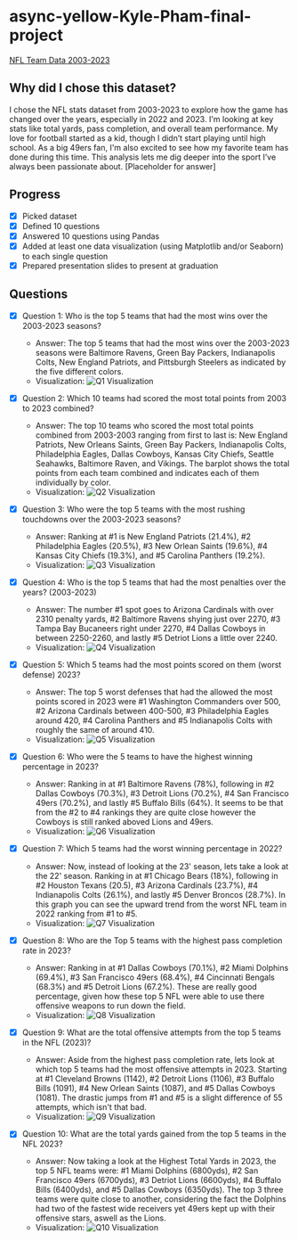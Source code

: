 # async-yellow-Kyle-Pham-final-project

[NFL Team Data 2003-2023]([https://www.example.com/link-to-dataset](https://www.kaggle.com/datasets/nickcantalupa/nfl-team-data-2003-2023))

## Why did I chose this dataset?

I chose the NFL stats dataset from 2003-2023 to explore how the game has changed over the years, especially in 2022 and 2023. I'm looking at key stats like total yards, pass completion, and overall team performance. My love for football started as a kid, though I didn’t start playing until high school. As a big 49ers fan, I'm also excited to see how my favorite team has done during this time. This analysis lets me dig deeper into the sport I’ve always been passionate about.
[Placeholder for answer]

## Progress
- [x] Picked dataset
- [x] Defined 10 questions
- [x] Answered 10 questions using Pandas
- [x] Added at least one data visualization (using Matplotlib and/or Seaborn) to each single question
- [x] Prepared presentation slides to present at graduation

## Questions
- [x] Question 1: Who is the top 5 teams that had the most wins over the 2003-2023 seasons?
  - Answer: The top 5 teams that had the most wins over the 2003-2023 seasons were Baltimore Ravens, Green Bay Packers, Indianapolis Colts, New England Patriots, and Pittsburgh Steelers as indicated by the five different colors.
  - Visualization: ![Q1 Visualization](./pictures/q1.png)

- [x] Question 2: Which 10 teams had scored the most total points from 2003 to 2023 combined?
  - Answer: The top 10 teams who scored the most total points combined from 2003-2003 ranging from first to last is: New England Patriots, New Orleans Saints, Green Bay Packers, Indianapolis Colts, Philadelphia Eagles, Dallas Cowboys, Kansas City Chiefs, Seattle Seahawks, Baltimore Raven, and Vikings. The barplot shows the total points from each team combined and indicates each of them individually by color.
  - Visualization: ![Q2 Visualization](./pictures/q2.png)

- [x] Question 3: Who were the top 5 teams with the most rushing touchdowns over the 2003-2023 seasons?
  - Answer: Ranking at #1 is New England Patriots (21.4%), #2 Philadelphia Eagles (20.5%), #3 New Orlean Saints (19.6%), #4 Kansas City Chiefs (19.3%), and #5 Carolina Panthers (19.2%).
  - Visualization: ![Q3 Visualization](./pictures/q3.png)

- [x] Question 4: Who is the top 5 teams that had the most penalties over the years? (2003-2023)
  - Answer: The number #1 spot goes to Arizona Cardinals with over 2310 penalty yards, #2 Baltimore Ravens shying just over 2270, #3 Tampa Bay Bucaneers right under 2270, #4 Dallas Cowboys in between 2250-2260, and lastly #5 Detriot Lions a little over 2240.
  - Visualization: ![Q4 Visualization](./pictures/q4.png)

- [x] Question 5: Which 5 teams had the most points scored on them (worst defense) 2023?
  - Answer: The top 5 worst defenses that had the allowed the most points scored in 2023 were #1 Washington Commanders over 500, #2 Arizona Cardinals between 400-500, #3 Philadelphia Eagles around 420, #4 Carolina Panthers and #5 Indianapolis Colts with roughly the same of around 410. 
  - Visualization: ![Q5 Visualization](./pictures/q5.png)

- [x] Question 6: Who were the 5 teams to have the highest winning percentage in 2023?
  - Answer: Ranking in at #1 Baltimore Ravens (78%), following in #2 Dallas Cowboys (70.3%), #3 Detroit Lions (70.2%), #4 San Francisco 49ers (70.2%), and lastly #5 Buffalo Bills (64%). It seems to be that from the #2 to #4 rankings they are quite close however the Cowboys is still ranked aboved Lions and 49ers.
  - Visualization: ![Q6 Visualization](./pictures/q6.png)

- [x] Question 7: Which 5 teams had the worst winning percentage in 2022?
  - Answer: Now, instead of looking at the 23' season, lets take a look at the 22' season. Ranking in at #1 Chicago Bears (18%), following in #2 Houston Texans (20.5), #3 Arizona Cardinals (23.7%), #4 Indianapolis Colts (26.1%), and lastly #5 Denver Broncos (28.7%). In this graph you can see the upward trend from the worst NFL team in 2022 ranking from #1 to #5. 
  - Visualization: ![Q7 Visualization](./pictures/q7.png)

- [x] Question 8: Who are the Top 5 teams with the highest pass completion rate in 2023?
  - Answer: Ranking in at #1 Dallas Cowboys (70.1%), #2 Miami Dolphins (69.4%), #3 San Francisco 49ers (68.4%), #4 Cincinnati Bengals (68.3%) and #5 Detroit Lions (67.2%). These are really good percentage, given how these top 5 NFL were able to use there offensive weapons to run down the field.
  - Visualization: ![Q8 Visualization](./pictures/q8.png)

- [x] Question 9: What are the total offensive attempts from the top 5 teams in the NFL (2023)?
  - Answer: Aside from the highest pass completion rate, lets look at which top 5 teams had the most offensive attempts in 2023. Starting at #1 Cleveland Browns (1142), #2 Detroit Lions (1106), #3 Buffalo Bills (1091), #4 New Orlean Saints (1087), and #5 Dallas Cowboys (1081). The drastic jumps from #1 and #5 is a slight difference of 55 attempts, which isn't that bad.
  - Visualization: ![Q9 Visualization](./pictures/q9.png)

- [x] Question 10: What are the total yards gained from the top 5 teams in the NFL 2023?
  - Answer: Now taking a look at the Highest Total Yards in 2023, the top 5 NFL teams were: #1 Miami Dolphins (6800yds), #2 San Francisco 49ers (6700yds), #3 Detriot Lions (6600yds), #4 Buffalo Bills (6400yds), and #5 Dallas Cowboys (6350yds). The top 3 three teams were quite close to another, considering the fact the Dolphins had two of the fastest wide receivers yet 49ers kept up with their offensive stars, aswell as the Lions. 
  - Visualization: ![Q10 Visualization](./pictures/q10.png)
